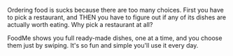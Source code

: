 Ordering food is sucks because there are too many choices. First you have to
pick a restaurant, and THEN you have to figure out if any of its dishes are
actually worth eating. Why pick a restaurant at all?

FoodMe shows you full ready-made dishes, one at a time, and you choose them just
by swiping. It's so fun and simple you'll use it every day.
